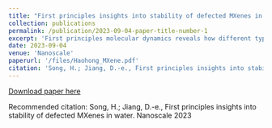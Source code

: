 ```yaml
---
title: "First principles insights into stability of defected MXenes in water"
collection: publications
permalink: /publication/2023-09-04-paper-title-number-1
excerpt: 'First principles molecular dynamics reveals how different types of defects on the Ti3C2Tx MXene surface influence its interaction with water.'
date: 2023-09-04
venue: 'Nanoscale'
paperurl: '/files/Haohong_MXene.pdf'
citation: 'Song, H.; Jiang, D.-e., First principles insights into stability of defected MXenes in water. Nanoscale 2023.'
---
```



[Download paper here](/files/Haohong_MXene.pdf)

Recommended citation: Song, H.; Jiang, D.-e., First principles insights into stability of defected MXenes in water. Nanoscale 2023
